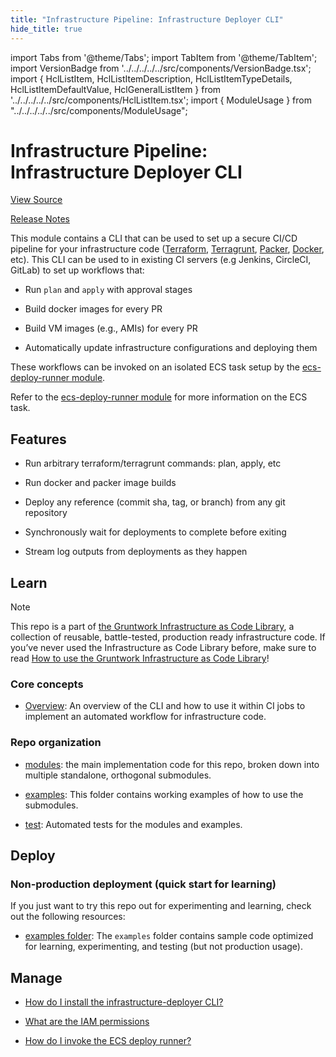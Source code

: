 ```yaml
---
title: "Infrastructure Pipeline: Infrastructure Deployer CLI"
hide_title: true
---
```


import Tabs from '@theme/Tabs';
import TabItem from '@theme/TabItem';
import VersionBadge from '../../../../../src/components/VersionBadge.tsx';
import { HclListItem, HclListItemDescription, HclListItemTypeDetails, HclListItemDefaultValue, HclGeneralListItem } from '../../../../../src/components/HclListItem.tsx';
import { ModuleUsage } from "../../../../../src/components/ModuleUsage";

<VersionBadge repoTitle="CI Modules" version="0.52.14" lastModifiedVersion="0.50.8"/>

# Infrastructure Pipeline: Infrastructure Deployer CLI

<a href="https://github.com/gruntwork-io/terraform-aws-ci/tree/v0.52.14/modules/infrastructure-deployer" className="link-button" title="View the source code for this module in GitHub.">View Source</a>

<a href="https://github.com/gruntwork-io/terraform-aws-ci/releases/tag/v0.50.8" className="link-button" title="Release notes for only versions which impacted this module.">Release Notes</a>

This module contains a CLI that can be used to set up a secure CI/CD pipeline for your infrastructure code ([Terraform](https://www.terraform.io), [Terragrunt](https://terragrunt.gruntwork.io), [Packer](https://www.packer.io/), [Docker](https://www.docker.com/), etc). This CLI can be used to in existing CI servers (e.g Jenkins, CircleCI, GitLab) to set up workflows that:

*   Run `plan` and `apply` with approval stages

*   Build docker images for every PR

*   Build VM images (e.g., AMIs) for every PR

*   Automatically update infrastructure configurations and deploying them

These workflows can be invoked on an isolated ECS task setup by the [ecs-deploy-runner module](https://github.com/gruntwork-io/terraform-aws-ci/tree/v0.52.14/modules/ecs-deploy-runner).

Refer to the [ecs-deploy-runner module](https://github.com/gruntwork-io/terraform-aws-ci/tree/v0.52.14/modules/ecs-deploy-runner) for more information on the ECS task.

## Features

*   Run arbitrary terraform/terragrunt commands: plan, apply, etc

*   Run docker and packer image builds

*   Deploy any reference (commit sha, tag, or branch) from any git repository

*   Synchronously wait for deployments to complete before exiting

*   Stream log outputs from deployments as they happen

## Learn

Note

This repo is a part of [the Gruntwork Infrastructure as Code Library](https://gruntwork.io/infrastructure-as-code-library/), a collection of reusable, battle-tested, production ready infrastructure code. If you’ve never used the Infrastructure as Code Library before, make sure to read [How to use the Gruntwork Infrastructure as Code Library](https://gruntwork.io/guides/foundations/how-to-use-gruntwork-infrastructure-as-code-library/)!

### Core concepts

*   [Overview](https://github.com/gruntwork-io/terraform-aws-ci/tree/v0.52.14/modules/infrastructure-deployer/core-concepts.md#overview): An overview of the CLI and how to use it within CI jobs to implement an automated workflow for infrastructure code.

### Repo organization

*   [modules](https://github.com/gruntwork-io/terraform-aws-ci/tree/v0.52.14/modules): the main implementation code for this repo, broken down into multiple standalone, orthogonal submodules.

*   [examples](https://github.com/gruntwork-io/terraform-aws-ci/tree/v0.52.14/examples): This folder contains working examples of how to use the submodules.

*   [test](https://github.com/gruntwork-io/terraform-aws-ci/tree/v0.52.14/test): Automated tests for the modules and examples.

## Deploy

### Non-production deployment (quick start for learning)

If you just want to try this repo out for experimenting and learning, check out the following resources:

*   [examples folder](https://github.com/gruntwork-io/terraform-aws-ci/tree/v0.52.14/examples): The `examples` folder contains sample code optimized for learning, experimenting, and testing (but not production usage).

## Manage

*   [How do I install the infrastructure-deployer CLI?](https://github.com/gruntwork-io/terraform-aws-ci/tree/v0.52.14/modules/infrastructure-deployer/core-concepts.md#how-do-i-install-the-infrastructure-deployer-cli)

*   [What are the IAM permissions](https://github.com/gruntwork-io/terraform-aws-ci/tree/v0.52.14/modules/infrastructure-deployer/core-concepts.md#what-are-the-iam-permissions-necessary-to-trigger-a-deployment)

*   [How do I invoke the ECS deploy runner?](https://github.com/gruntwork-io/terraform-aws-ci/tree/v0.52.14/modules/infrastructure-deployer/core-concepts.md#how-do-i-invoke-the-ecs-deploy-runner)


<!-- ##DOCS-SOURCER-START
{
  "originalSources": [
    "https://github.com/gruntwork-io/terraform-aws-ci/tree/v0.52.14/modules/infrastructure-deployer/readme.adoc",
    "https://github.com/gruntwork-io/terraform-aws-ci/tree/v0.52.14/modules/infrastructure-deployer/variables.tf",
    "https://github.com/gruntwork-io/terraform-aws-ci/tree/v0.52.14/modules/infrastructure-deployer/outputs.tf"
  ],
  "sourcePlugin": "module-catalog-api",
  "hash": "c893744f47c7d5441a30483b63e71f5c"
}
##DOCS-SOURCER-END -->
